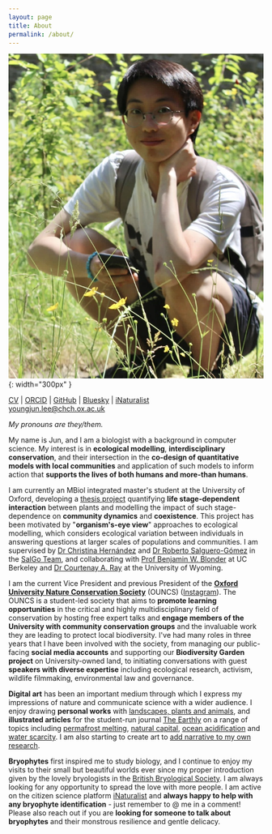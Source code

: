 ```yaml
---
layout: page
title: About
permalink: /about/
---
```


![profile picture](/assets/images/profile_picture.jpg){: width="300px" }

[CV](/assets/other/YJ_Lee_CV_122024.pdf) \| [ORCID](https://orcid.org/0000-0002-4989-9956) \|
[GitHub](https://github.com/yjkiwilee) \| [Bluesky](https://bsky.app/profile/yjmosslee.bsky.social) \| [iNaturalist](https://www.inaturalist.org/people/yjkiwilee)<br>
youngjun.lee@chch.ox.ac.uk

*My pronouns are they/them.*

My name is Jun, and I am a biologist with a background in computer science. My interest is in **ecological modelling**, **interdisciplinary conservation**, and their intersection in the **co-design of quantitative models with local communities** and application of such models to inform action that **supports the lives of both humans and more-than humans**.

I am currently an MBiol integrated master's student at the University of Oxford, developing a [thesis project](/research/) quantifying **life stage-dependent interaction** between plants and modelling the impact of such stage-dependence on **community dynamics** and **coexistence**. This project has been motivated by "**organism's-eye view**" approaches to ecological modelling, which considers ecological variation between individuals in answering questions at larger scales of populations and communities. I am supervised by [Dr Christina Hernández](https://www.biology.ox.ac.uk/people/christina-hernandez) and [Dr Roberto Salguero-Gómez](https://www.biology.ox.ac.uk/people/rob-salguero-gomez) in the [SalGo Team](https://www.salgo.ox.ac.uk/), and collaborating with [Prof Benjamin W. Blonder](https://benjaminblonder.org/people/principal-investigator/) at UC Berkeley and [Dr Courtenay A. Ray](https://courtenayray.com/) at the University of Wyoming.

I am the current Vice President and previous President of the **[Oxford University Nature Conservation Society](https://oxconsocorg.wordpress.com/)** (OUNCS) ([Instagram](https://www.instagram.com/oxfordconservationsoc/)). The OUNCS is a student-led society that aims to **promote learning opportunities** in the critical and highly multidisciplinary field of conservation by hosting free expert talks and **engage members of the University with community conservation groups** and the invaluable work they are leading to protect local biodiversity. I've had many roles in three years that I have been involved with the society, from managing our public-facing **social media accounts** and supporting our **Biodiversity Garden project** on University-owned land, to initiating conversations with guest **speakers with diverse expertise** including ecological research, activism, wildlife filmmaking, environmental law and governance.

**Digital art** has been an important medium through which I express my impressions of nature and communicate science with a wider audience. I enjoy drawing **personal works** with [landscapes, plants and animals](/art/), and **illustrated articles** for the student-run journal [The Earthly](https://theearthly.co.uk) on a range of topics including [permafrost melting](https://theearthly.co.uk/2022/10/04/whats-happening-to-permafrost/), [natural capital](https://theearthly.co.uk/2023/09/17/natural-capital-is-ecosystem-valuation-really-the-solution/), [ocean acidification](https://theearthly.co.uk/2022/11/09/climate-changes-evil-twin-ocean-acidification-explained/) and [water scarcity](https://theearthly.co.uk/2023/06/05/where-did-all-the-water-go/). I am also starting to create art to [add narrative to my own research](/2024/12/08/bes-presentation/).

**Bryophytes** first inspired me to study biology, and I continue to enjoy my visits to their small but beautiful worlds ever since my proper introduction given by the lovely bryologists in the [British Bryological Society](https://www.britishbryologicalsociety.org.uk/). I am always looking for any opportunity to spread the love with more people. I am active on the citizen science platform [iNaturalist](https://www.inaturalist.org/people/yjkiwilee) and **always happy to help with any bryophyte identification** - just remember to @ me in a comment! Please also reach out if you are **looking for someone to talk about bryophytes** and their monstrous resilience and gentle delicacy.